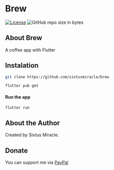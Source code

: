 # Brew

[![License](https://img.shields.io/github/license/sixtusmiracle/brew)](LICENSE)
![GitHub repo size in bytes](https://img.shields.io/github/repo-size/sixtusmiracle/brew)

<!-- TODO: Take screenshots of the app and add it to the repo here  -->
<!-- ![Screenshot](https://raw.githubusercontent.com/sixtusmiracle/brew/main/screenshot1.png) -->
<!-- ![Screenshot](https://raw.githubusercontent.com/sixtusmiracle/brew/main/screenshot2.png) -->

## About Brew

A coffee app with Flutter

## Instalation

```bash
git clone https://github.com/sixtusmiracle/brew
```

```bash
flutter pub get
```

#### Run the app
```bash
flutter run
```

## About the Author

Created by Sixtus Miracle.

## Donate

You can support me via [PayPal](https://paypal.me/mirolicmiralo)
